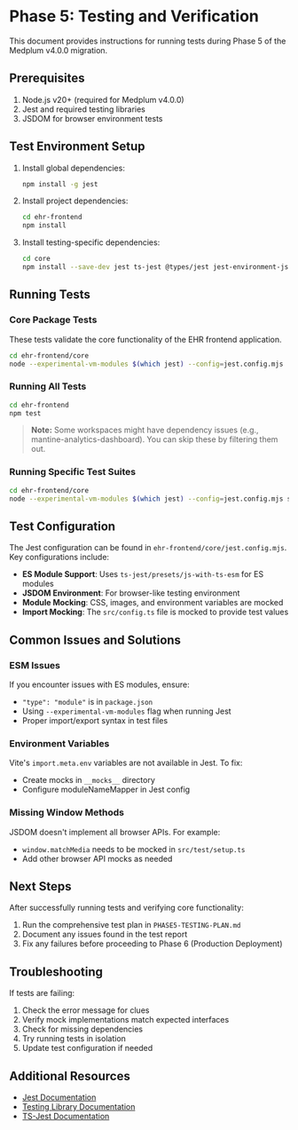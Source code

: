 # Phase 5: Testing and Verification

This document provides instructions for running tests during Phase 5 of the Medplum v4.0.0 migration.

## Prerequisites

1. Node.js v20+ (required for Medplum v4.0.0)
2. Jest and required testing libraries
3. JSDOM for browser environment tests

## Test Environment Setup

1. Install global dependencies:
   ```bash
   npm install -g jest
   ```

2. Install project dependencies:
   ```bash
   cd ehr-frontend
   npm install
   ```

3. Install testing-specific dependencies:
   ```bash
   cd core
   npm install --save-dev jest ts-jest @types/jest jest-environment-jsdom @testing-library/jest-dom @testing-library/react identity-obj-proxy
   ```

## Running Tests

### Core Package Tests

These tests validate the core functionality of the EHR frontend application.

```bash
cd ehr-frontend/core
node --experimental-vm-modules $(which jest) --config=jest.config.mjs
```

### Running All Tests

```bash
cd ehr-frontend
npm test
```

> **Note:** Some workspaces might have dependency issues (e.g., mantine-analytics-dashboard). You can skip these by filtering them out.

### Running Specific Test Suites

```bash
cd ehr-frontend/core
node --experimental-vm-modules $(which jest) --config=jest.config.mjs src/__tests__/HomePage.test.tsx
```

## Test Configuration

The Jest configuration can be found in `ehr-frontend/core/jest.config.mjs`. Key configurations include:

- **ES Module Support**: Uses `ts-jest/presets/js-with-ts-esm` for ES modules
- **JSDOM Environment**: For browser-like testing environment
- **Module Mocking**: CSS, images, and environment variables are mocked
- **Import Mocking**: The `src/config.ts` file is mocked to provide test values

## Common Issues and Solutions

### ESM Issues

If you encounter issues with ES modules, ensure:
- `"type": "module"` is in `package.json`
- Using `--experimental-vm-modules` flag when running Jest
- Proper import/export syntax in test files

### Environment Variables

Vite's `import.meta.env` variables are not available in Jest. To fix:
- Create mocks in `__mocks__` directory
- Configure moduleNameMapper in Jest config

### Missing Window Methods

JSDOM doesn't implement all browser APIs. For example:
- `window.matchMedia` needs to be mocked in `src/test/setup.ts`
- Add other browser API mocks as needed

## Next Steps

After successfully running tests and verifying core functionality:

1. Run the comprehensive test plan in `PHASE5-TESTING-PLAN.md`
2. Document any issues found in the test report
3. Fix any failures before proceeding to Phase 6 (Production Deployment)

## Troubleshooting

If tests are failing:

1. Check the error message for clues
2. Verify mock implementations match expected interfaces
3. Check for missing dependencies
4. Try running tests in isolation
5. Update test configuration if needed

## Additional Resources

- [Jest Documentation](https://jestjs.io/docs/getting-started)
- [Testing Library Documentation](https://testing-library.com/docs/)
- [TS-Jest Documentation](https://kulshekhar.github.io/ts-jest/) 